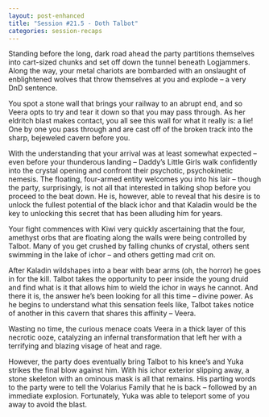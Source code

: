```yaml
---
layout: post-enhanced
title: "Session #21.5 - Doth Talbot"
categories: session-recaps
---
```


Standing before the long, dark road ahead the party partitions themselves into cart-sized chunks and set off down the tunnel beneath Logjammers. Along the way, your metal chariots are bombarded with an onslaught of enblightened wolves that throw themselves at you and explode – a very DnD sentence.

You spot a stone wall that brings your railway to an abrupt end, and so Veera opts to try and tear it down so that you may pass through. As her eldritch blast makes contact, you all see this wall for what it really is: a lie! One by one you pass through and are cast off of the broken track into the sharp, bejeweled cavern before you.

With the understanding that your arrival was at least somewhat expected – even before your thunderous landing – Daddy’s Little Girls walk confidently into the crystal opening and confront their psychotic, psychokinetic nemesis. The floating, four-armed entity welcomes you into his lair – though the party, surprisingly, is not all that interested in talking shop before you proceed to the beat down. He is, however, able to reveal that his desire is to unlock the fullest potential of the black ichor and that Kaladin would be the key to unlocking this secret that has been alluding him for years.

Your fight commences with Kiwi very quickly ascertaining that the four, amethyst orbs that are floating along the walls were being controlled by Talbot. Many of you get crushed by falling chunks of crystal, others sent swimming in the lake of ichor – and others getting mad crit on.

After Kaladin wildshapes into a bear with bear arms (oh, the horror) he goes in for the kill. Talbot takes the opportunity to peer inside the young druid and find what is it that allows him to wield the ichor in ways he cannot. And there it is, the answer he’s been looking for all this time – divine power. As he begins to understand what this sensation feels like, Talbot takes notice of another in this cavern that shares this affinity – Veera.

Wasting no time, the curious menace coats Veera in a thick layer of this necrotic ooze, catalyzing an infernal transformation that left her with a terrifying and blazing visage of heat and rage.

However, the party does eventually bring Talbot to his knee’s and Yuka strikes the final blow against him. With his ichor exterior slipping away, a stone skeleton with an ominous mask is all that remains. His parting words to the party were to tell the Volarius Family that he is back – followed by an immediate explosion. Fortunately, Yuka was able to teleport some of you away to avoid the blast.
